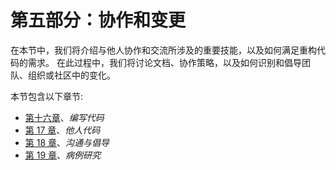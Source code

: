 # 第五部分：协作和变更

在本节中，我们将介绍与他人协作和交流所涉及的重要技能，以及如何满足重构代码的需求。 在此过程中，我们将讨论文档、协作策略，以及如何识别和倡导团队、组织或社区中的变化。

本节包含以下章节:

*   [第十六章](16.html)、*编写代码*
*   [第 17 章](17.html)、*他人代码*
*   [第 18 章](18.html)、*沟通与倡导*
*   [第 19 章](19.html)、*病例研究*